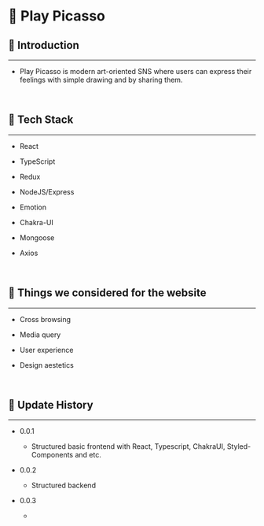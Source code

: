 # 🎨 Play Picasso

## 🎍 Introduction

---

- Play Picasso is modern art-oriented SNS where users can express their feelings with simple drawing and by sharing them.

<br/>

## 🔧 Tech Stack

---

- React

- TypeScript

- Redux

- NodeJS/Express

- Emotion

- Chakra-UI

- Mongoose

- Axios

<br/>

## 👷 Things we considered for the website

---

- Cross browsing

- Media query

- User experience

- Design aestetics

<br/>

## 🎯 Update History

---

- 0.0.1

  - Structured basic frontend with React, Typescript, ChakraUI, Styled-Components and etc.

- 0.0.2

  - Structured backend

- 0.0.3

  -
